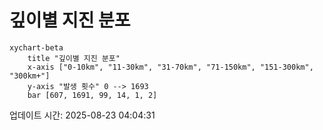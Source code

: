 # 깊이별 지진 분포

```mermaid
xychart-beta
    title "깊이별 지진 분포"
    x-axis ["0-10km", "11-30km", "31-70km", "71-150km", "151-300km", "300km+"]
    y-axis "발생 횟수" 0 --> 1693
    bar [607, 1691, 99, 14, 1, 2]
```

업데이트 시간: 2025-08-23 04:04:31
